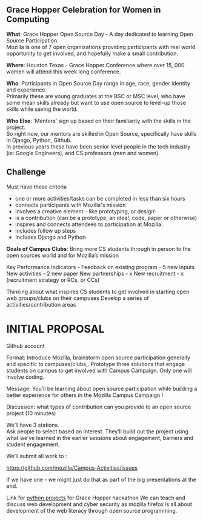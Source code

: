## Grace Hopper Celebration for Women in Computing


**What**: Grace Hopper Open Source Day - A day dedicated to learning Open Source Participation.  
Mozilla is one of 7 open organizations providing participants with real world opportunity to get involved, 
and hopefully make a small contribution.

**Where**: Houston Texas - Grace Hopper Conference where over 15, 000 women will attend this week long conference.

**Who**: Participants in Open Source Day range in age, race, gender identity and experience.   
Primarily these are young graduates at the BSC or MSC level, who have some mean skills already but want to use open source to
level-up those skills while saving the world.

**Who Else**:  ‘Mentors’ sign up based on their familiarity with the skills in the project.    
So right now, our mentors are skilled in Open Source, specifically have skills in Django, Python, Github.  
In previous years these have been senior level people in the tech industry (ie: Google Engineers), and CS professors (men and women).

## Challenge

Must have these criteria

- one or more activities/tasks can be completed in less than six hours
- connects participants with Mozilla's mission
- involves a creative element - like prototyping, or design!
- is a contribution (can be a prototype, an idea!, code, paper or otherwise)
- inspires and connects attendees to participation at Mozilla.
- includes follow up steps
- Includes Django and Python  

**Goals of Campus Clubs**: Bring more CS students through in person to the open sources world and for Mozilla’s mission 

 
Key Performance Indicators - 
Feedback on existing program - 5 new inputs
New activities - 2 new paper 
New partnerships - x
New recruitment  - x (recruitment strategy or RCs, or CCs) 


Thinking about what inspires CS students to get involved in starting open web groups/clubs on their campuses
Develop a series of activities/contribution areas

# INITIAL PROPOSAL

Github account

Format:  Introduce Mozilla, brainstorm open source participation generally and specific to campuses/clubs,. Prototype three solutions that engage students on campus to get involved with Campus Campaign. Only one will involve coding.   

Message: You’ll be learning about open source participation while building a better experience for others in the Mozilla Campus Campaign !  



Discussion: what types of contribution can you provide to an open source project (10 minutes)

We’ll have 3 stations.  
Ask people to select based on interest.  They’ll build out the project using what we’ve learned in the earlier sessions about engagement, barriers and student engagement.

We’ll submit all work to :  

https://github.com/mozilla/Campus-Activities/issues



If we have one - we might just do that as part of the big presentations at the end.


Link for [python projects][link_pythonproject] for Grace Hopper hackathon
We can teach and discuss web development and cyber security as mozilla firefox is all about development of the web literacy through open source programming.


[link_pythonproject]: https://www.quora.com/What-are-some-interesting-things-to-do-with-Python
